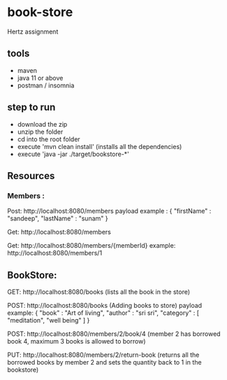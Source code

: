 # book-store
Hertz assignment

## tools
- maven
- java 11 or above
- postman / insomnia

## step to run
- download the zip
- unzip the folder
- cd into the root folder
- execute 'mvn clean install' (installs all the dependencies)
- execute 'java -jar ./target/bookstore-*'

## Resources

### Members : 

Post: http://localhost:8080/members
payload example :
{
	"firstName" : "sandeep",
	"lastName"  : "sunam"
}

Get: http://localhost:8080/members

Get: http://localhost:8080/members/{memberId}
example: http://localhost:8080/members/1

## BookStore:

GET: http://localhost:8080/books (lists all the book in the store)

POST: http://localhost:8080/books (Adding books to store)
payload example:
{
	"book" : "Art of living",
	"author" : "sri sri",
	"category" : [
			"meditation",
			"well being"
		]
}

POST: http://localhost:8080/members/2/book/4 (member 2 has borrowed book 4, maximum 3 books is allowed to borrow)

PUT: http://localhost:8080/members/2/return-book (returns all the borrowed books by member 2 and sets the quantity back to 1 in the bookstore)
